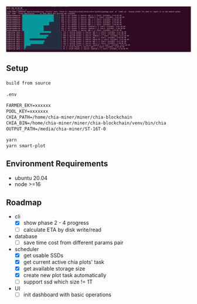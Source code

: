 ![](./docs/Screenshot.png)

## Setup

`build from source`

`.env`

```
FARMER_EKY=xxxxxx
POOL_KEY=xxxxxxx
CHIA_PATH=/home/chia-miner/miner/chia-blockchain
CHIA_BIN=/home/chia-miner/miner/chia-blockchain/venv/bin/chia
OUTPUT_PATH=/media/chia-miner/ST-16T-0
```

```
yarn
yarn smart-plot
```

## Environment Requirements

<!-- - [mongoDB](https://docs.mongodb.com/manual/tutorial/install-mongodb-on-ubuntu/) -->

- ubuntu 20.04
- node >=16

## Roadmap

- cli
  - [x] show phase 2 - 4 progress
  - [ ] calculate ETA by disk write/read
- database
  - [ ] save time cost from different params pair
- scheduler
  - [x] get usable SSDs
  - [x] get current active chia plots' task
  - [x] get available storage size
  - [x] create new plot task automatically
  - [ ] support ssd which size != 1T
- UI
  - [ ] init dashboard with basic operations
